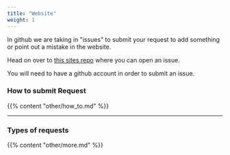 ```yaml
---
title: "Website"
weight: 1
---
```


In github we are taking in "issues" to submit your request to add something or point out a mistake in the website.

Head on over to [this sites repo](https://github.com/doodlebunnyhops/doodlebunnyhops.github.io/issues) where you can open an issue. 

You will need to have a github account in order to submit an issue.

### How to submit Request
{{% content "other/how_to.md" %}}

---


### Types of requests
{{% content "other/more.md" %}}

